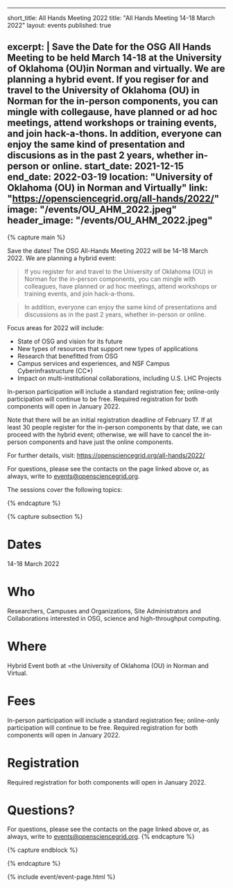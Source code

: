 
---
short_title: All Hands Meeting 2022 
title: "All Hands Meeting 14-18 March 2022"
layout: events
published: true

excerpt: |
   Save the Date for the OSG All Hands Meeting to be held March 14-18 at the University of Oklahoma (OU)in Norman and virtually. We are planning a hybrid event.    If you regiser for and travel to the University of Oklahoma (OU) in Norman for the in-person components, you can mingle with collegause, have planned or ad      hoc   meetings, attend workshops or training events, and join hack-a-thons. In addition, everyone can enjoy the same kind of presentation and discusions as in    the past 2 years, whether in-person or online. 
start_date: 2021-12-15
end_date: 2022-03-19
location: "University of Oklahoma (OU) in Norman and Virtually"
link: "https://opensciencegrid.org/all-hands/2022/"
image: "/events/OU_AHM_2022.jpeg"
header_image: "/events/OU_AHM_2022.jpeg"
---

{% capture main %}

Save the dates! The OSG All-Hands Meeting 2022 will be 14–18 March 2022. We are planning a hybrid event:

>If you register for and travel to the University of Oklahoma (OU) in Norman for the in-person components, you can mingle with colleagues, have planned or ad hoc meetings, attend workshops or training events, and join hack-a-thons.

>In addition, everyone can enjoy the same kind of presentations and discussions as in the past 2 years, whether in-person or online.

Focus areas for 2022 will include:
- State of OSG and vision for its future
- New types of resources that support new types of applications
- Research that benefitted from OSG
- Campus services and experiences, and NSF Campus Cyberinfrastructure (CC*)
- Impact on multi-institutional collaborations, including U.S. LHC Projects

In-person participation will include a standard registration fee; online-only participation will continue to be free. Required registration for both components will open in January 2022.

Note that there will be an initial registration deadline of February 17. If at least 30 people register for the in-person components by that date, we can proceed with the hybrid event; otherwise, we will have to cancel the in-person components and have just the online components.

For further details, visit: https://opensciencegrid.org/all-hands/2022/

For questions, please see the contacts on the page linked above or, as always, write to <events@opensciencegrid.org>.

The sessions cover the following topics:


{% endcapture %}

{% capture subsection %}
# Dates

14-18 March 2022


# Who 

Researchers, Campuses and Organizations, Site Administrators and Collaborations interested in OSG, science and high-throughput computing.

 
# Where

Hybrid Event both at =the University of Oklahoma (OU) in Norman and Virtual. 


# Fees

In-person participation will include a standard registration fee; online-only participation will continue to be free. Required registration for both components will open in January 2022.


# Registration

Required registration for both components will open in January 2022.

# Questions?

For questions, please see the contacts on the page linked above or, as always, write to <events@opensciencegrid.org>.
{% endcapture %}

{% capture endblock %}



{% endcapture %}

{% include event/event-page.html %}
